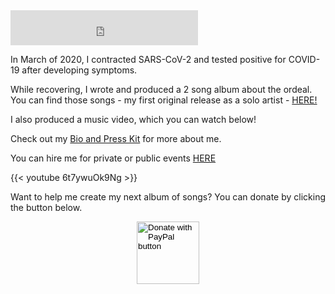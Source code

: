 <iframe src="https://open.spotify.com/follow/1/?uri=spotify:artist:0N654JPafjTAAYiRhrgYWG?si=Qp8D0fitQ1KMLspgEy2J9A&size=detail&theme=light" width="300" height="56" scrolling="no" frameborder="0" style="border:none; overflow:hidden;" allowtransparency="true"></iframe>

In March of 2020, I contracted SARS-CoV-2 and tested positive for COVID-19 after developing symptoms.

While recovering, I wrote and produced a 2 song album about the ordeal. You can find those songs - my first original release as a solo artist - <a href="https://distrokid.com/hyperfollow/grantswift/fear-and-love-in-the-time-of-corona" target="_blank">HERE!</a>

I also produced a music video, which you can watch below!

Check out my [Bio and Press Kit](/page/bio/) for more about me.

You can hire me for private or public events [HERE](/page/hire-grant/)

{{< youtube 6t7ywuOk9Ng >}}

<p>Want to help me create my next album of songs? You can donate by clicking the button below.</p>

<form action="https://www.paypal.com/donate" method="post" target="_top">
<input type="hidden" name="hosted_button_id" value="XC5GPL6DGUEHC" />
<input type="image" src="https://www.paypalobjects.com/en_US/i/btn/btn_donateCC_LG.gif" border="0" name="submit" title="PayPal - The safer, easier way to pay online!" alt="Donate with PayPal button" style="display: block; margin: 0 auto; border: 0px none ; padding: 0px; width: 100px; height: 100px;"/>
<img alt="" border="0" src="https://www.paypal.com/en_US/i/scr/pixel.gif" width="1" height="1" />
</form>
